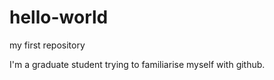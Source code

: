 # hello-world
my first repository

I'm a graduate student trying to familiarise myself with github.
